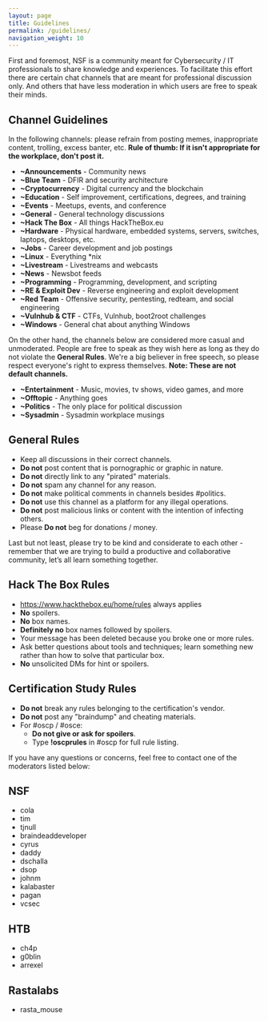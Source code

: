 ```yaml
---
layout: page
title: Guidelines
permalink: /guidelines/
navigation_weight: 10
---
```


First and foremost, NSF is a community meant for Cybersecurity / IT professionals to share knowledge and experiences. To facilitate this effort there are certain chat channels that are meant for professional discussion only. And others that have less moderation in which users are free to speak their minds.


## Channel Guidelines
In the following channels: please refrain from posting memes, inappropriate content, trolling, excess banter, etc.
**Rule of thumb: If it isn't appropriate for the workplace, don't post it.**

* **~Announcements** - Community news
* **~Blue Team** - DFIR and security architecture
* **~Cryptocurrency** - Digital currency and the blockchain
* **~Education** - Self improvement, certifications, degrees, and training
* **~Events** - Meetups, events, and conference
* **~General** - General technology discussions 
* **~Hack The Box** - All things HackTheBox.eu
* **~Hardware** - Physical hardware, embedded systems, servers, switches, laptops, desktops, etc. 
* **~Jobs** - Career development and job postings
* **~Linux** - Everything *nix
* **~Livestream** - Livestreams and webcasts
* **~News** - Newsbot feeds 
* **~Programming** - Programming, development, and scripting
* **~RE & Exploit Dev** - Reverse engineering and exploit development
* **~Red Team** - Offensive security, pentesting, redteam, and social engineering
* **~Vulnhub & CTF** -  CTFs, Vulnhub, boot2root challenges
* **~Windows** - General chat about anything Windows

On the other hand, the channels below are considered more casual and unmoderated. People are free to speak as they wish here as long as they do not violate the **General Rules**. We're a big believer in free speech, so please respect everyone's right to express themselves. **Note: These are not default channels.**

* **~Entertainment** - Music, movies, tv shows, video games, and more
* **~Offtopic** - Anything goes
* **~Politics** - The only place for political discussion
* **~Sysadmin** - Sysadmin workplace musings

## General Rules
* Keep all discussions in their correct channels.
* **Do not** post content that is pornographic or graphic in nature.
* **Do not** directly link to any "pirated" materials.
* **Do not** spam any channel for any reason.
* **Do not** make political comments in channels besides #politics.
* **Do not** use this channel as a platform for any illegal operations.
* **Do not** post malicious links or content with the intention of infecting others. 
* Please **Do not** beg for donations / money.

Last but not least, please try to be kind and considerate to each other - remember that we are trying to build a productive and collaborative community, let’s all learn something together.

## Hack The Box Rules
* https://www.hackthebox.eu/home/rules always applies 
* **No** spoilers.
* **No** box names.
* **Definitely no** box names followed by spoilers.
* Your message has been deleted because you broke one or more rules. 
* Ask better questions about tools and techniques; learn something new rather than how to solve that particular box.
* **No** unsolicited DMs for hint or spoilers.

## Certification Study Rules
* **Do not** break any rules belonging to the certification's vendor.
* **Do not** post any "braindump" and cheating materials.
* For #oscp / #osce:
    * **Do not give or ask for spoilers**.
    * Type **!oscprules** in #oscp for full rule listing.

If you have any questions or concerns, feel free to contact one of the moderators listed below:
## NSF
* cola
* tim
* tjnull
* braindeaddeveloper
* cyrus
* daddy
* dschalla
* dsop
* johnm
* kalabaster
* pagan
* vcsec

## HTB
* ch4p
* g0blin
* arrexel

## Rastalabs
* rasta_mouse
